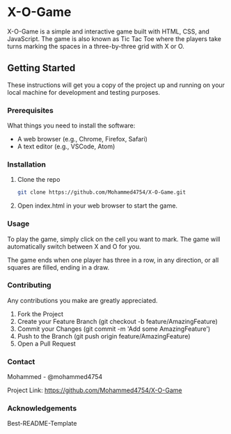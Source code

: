 # X-O-Game

X-O-Game is a simple and interactive game built with HTML, CSS, and JavaScript. The game is also known as Tic Tac Toe where the players take turns marking the spaces in a three-by-three grid with X or O.

## Getting Started

These instructions will get you a copy of the project up and running on your local machine for development and testing purposes.

### Prerequisites

What things you need to install the software:

- A web browser (e.g., Chrome, Firefox, Safari)
- A text editor (e.g., VSCode, Atom)

### Installation

1. Clone the repo
   ```sh
   git clone https://github.com/Mohammed4754/X-O-Game.git
   
2. Open index.html in your web browser to start the game.

### Usage
To play the game, simply click on the cell you want to mark. The game will automatically switch between X and O for you.

The game ends when one player has three in a row, in any direction, or all squares are filled, ending in a draw.

### Contributing
Any contributions you make are greatly appreciated.

1. Fork the Project
2. Create your Feature Branch (git checkout -b feature/AmazingFeature)
3. Commit your Changes (git commit -m 'Add some AmazingFeature')
4. Push to the Branch (git push origin feature/AmazingFeature)
5. Open a Pull Request

### Contact
Mohammed - @mohammed4754

Project Link: https://github.com/Mohammed4754/X-O-Game

### Acknowledgements
Best-README-Template

